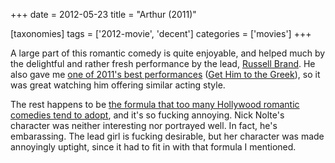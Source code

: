 +++
date = 2012-05-23
title = "Arthur (2011)"

[taxonomies]
tags = ['2012-movie', 'decent']
categories = ['movies']
+++

A large part of this romantic comedy is quite enjoyable, and helped much
by the delightful and rather fresh performance by the lead, [Russell
Brand]. He also gave me [one of 2011\'s best performances] ([Get Him to
the Greek]), so it was great watching him offering similar acting style.

The rest happens to be [the formula that too many Hollywood romantic
comedies tend to adopt], and it\'s so fucking annoying. Nick Nolte\'s
character was neither interesting nor portrayed well. In fact, he\'s
embarassing. The lead girl is fucking desirable, but her character was
made annoyingly uptight, since it had to fit in with that formula I
mentioned.

  [Russell Brand]: http://en.wikipedia.org/wiki/Russell_Brand
  [one of 2011\'s best performances]: http://movies.tshepang.net/2011-movie-review
  [Get Him to the Greek]: http://movies.tshepang.net/get-him-to-the-greek-2010
  [the formula that too many Hollywood romantic comedies tend to adopt]:
    http://movies.tshepang.net/the-unbearable-hollywood-romantic-comedy-formula
